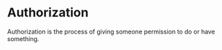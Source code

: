 # Authorization

Authorization is the process of giving someone permission to do or have something.
